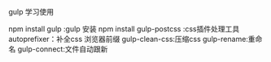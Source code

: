 gulp 学习使用

npm install gulp :gulp 安装
npm install gulp-postcss :css插件处理工具
			autoprefixer：补全css 浏览器前缀
			gulp-clean-css:压缩css
			gulp-rename:重命名
			gulp-connect:文件自动跟新
			
		
